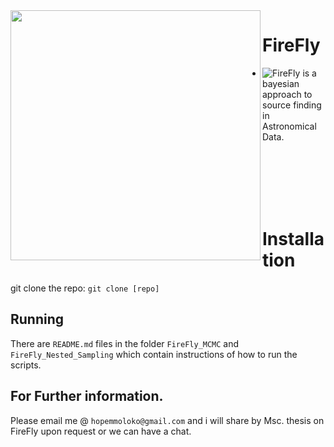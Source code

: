 
<image src="firefly.gif" width="400" align="left"/> 

# FireFly
- ![FireFly](https://placehold.it/15/c5f015/000000?text=+) is a bayesian approach to source finding in Astronomical Data.


<br>
<br>
<br>
<br>
<br>


# Installation

git clone the repo: `git clone [repo]`


## Running 

There are `README.md` files in the folder `FireFly_MCMC` and `FireFly_Nested_Sampling` which contain instructions of how to run the scripts.



## For Further information.
Please email me @ `hopemmoloko@gmail.com` and i will share by Msc. thesis on FireFly upon request or we can have a chat.





